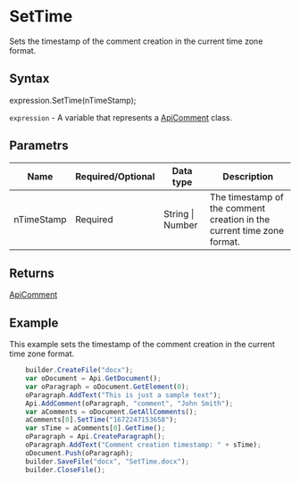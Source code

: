 # SetTime

Sets the timestamp of the comment creation in the current time zone format.

## Syntax

expression.SetTime(nTimeStamp);

`expression` - A variable that represents a [ApiComment](../ApiComment.md) class.

## Parametrs

| **Name** | **Required/Optional** | **Data type** | **Description** |
| ------------- | ------------- | ------------- | ------------- |
| nTimeStamp | Required | String &#124; Number | The timestamp of the comment creation in the current time zone format. |

## Returns

[ApiComment](../ApiComment.md)

## Example

This example sets the timestamp of the comment creation in the current time zone format.

```javascript
	builder.CreateFile("docx");
	var oDocument = Api.GetDocument();
	var oParagraph = oDocument.GetElement(0);
	oParagraph.AddText("This is just a sample text");
	Api.AddComment(oParagraph, "comment", "John Smith");
	var aComments = oDocument.GetAllComments();
	aComments[0].SetTime("1672247153658");
	var sTime = aComments[0].GetTime();
	oParagraph = Api.CreateParagraph();
	oParagraph.AddText("Comment creation timestamp: " + sTime);
	oDocument.Push(oParagraph);
	builder.SaveFile("docx", "SetTime.docx");
	builder.CloseFile();
```